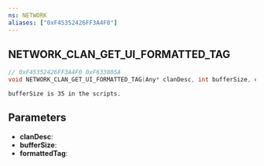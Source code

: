 ```yaml
---
ns: NETWORK
aliases: ["0xF45352426FF3A4F0"]
---
```

## NETWORK_CLAN_GET_UI_FORMATTED_TAG

```c
// 0xF45352426FF3A4F0 0xF633805A
void NETWORK_CLAN_GET_UI_FORMATTED_TAG(Any* clanDesc, int bufferSize, cs_type(intPtr) char* formattedTag);
```

```
bufferSize is 35 in the scripts.
```

## Parameters
* **clanDesc**: 
* **bufferSize**: 
* **formattedTag**: 

